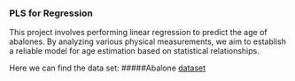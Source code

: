### PLS for Regression
This project involves performing linear regression to predict the age of abalones. By analyzing various physical measurements, we aim to establish a reliable model for age estimation based on statistical relationships.

Here we can find the data set:
#####Abalone [dataset](https://archive.ics.uci.edu/dataset/1/abalone "dataset")